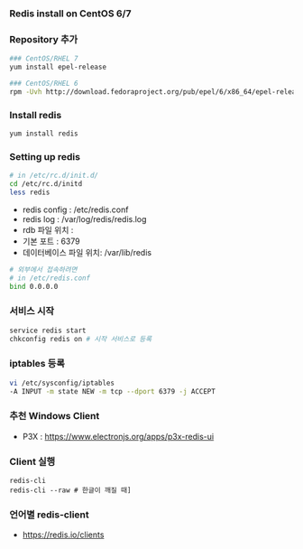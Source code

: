 ### Redis install on CentOS 6/7

### Repository 추가

```bash
### CentOS/RHEL 7 
yum install epel-release

### CentOS/RHEL 6 
rpm -Uvh http://download.fedoraproject.org/pub/epel/6/x86_64/epel-release-6-8.noarch.rpm
```

### Install redis

```bash
yum install redis
```

### Setting up redis

```bash
# in /etc/rc.d/init.d/
cd /etc/rc.d/initd
less redis
```

- redis config : /etc/redis.conf
- redis log : /var/log/redis/redis.log
- rdb 파일 위치 : 
- 기본 포트 : 6379
- 데이터베이스 파일 위치: /var/lib/redis

```bash
# 외부에서 접속하려면
# in /etc/redis.conf
bind 0.0.0.0
```

### 서비스 시작

```bash
service redis start
chkconfig redis on # 시작 서비스로 등록
```

### iptables 등록

```bash
vi /etc/sysconfig/iptables
-A INPUT -m state NEW -m tcp --dport 6379 -j ACCEPT
```

### 추천 Windows Client

- P3X : https://www.electronjs.org/apps/p3x-redis-ui

### Client 실행

```
redis-cli
redis-cli --raw # 한글이 깨질 때]
```

### 언어별 redis-client

- https://redis.io/clients